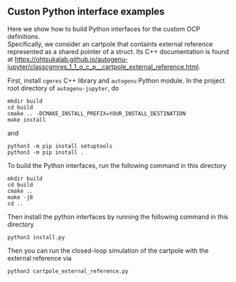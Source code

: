 ## Custon Python interface examples
Here we show how to build Python interfaces for the custom OCP definitions.   
Specifically, we consider an cartpole that containts external reference represented as a shared pointer of a struct.
Its C++ documentation is found at https://ohtsukalab.github.io/autogenu-jupyter/classcgmres_1_1_o_c_p__cartpole_external_reference.html.

First, install `cgmres` C++ library and `autogenu` Python module. 
In the project root directory of `autogenu-jupyter`, do 
```
mkdir build
cd build
cmake .. -DCMAKE_INSTALL_PREFIX=YOUR_INSTALL_DESTINATION
make install 
```
and
```
python3 -m pip install setuptools
python3 -m pip install .
```

To build the Python interfaces, run the following command in this directory
```
mkdir build 
cd build
cmake ..
make -j8
cd ..
```

Then install the python interfaces by running the following command in this directory
```
python3 install.py 
```

Then you can run the closed-loop simulation of the cartpole with the external reference via
```
python3 cartpole_external_reference.py
```